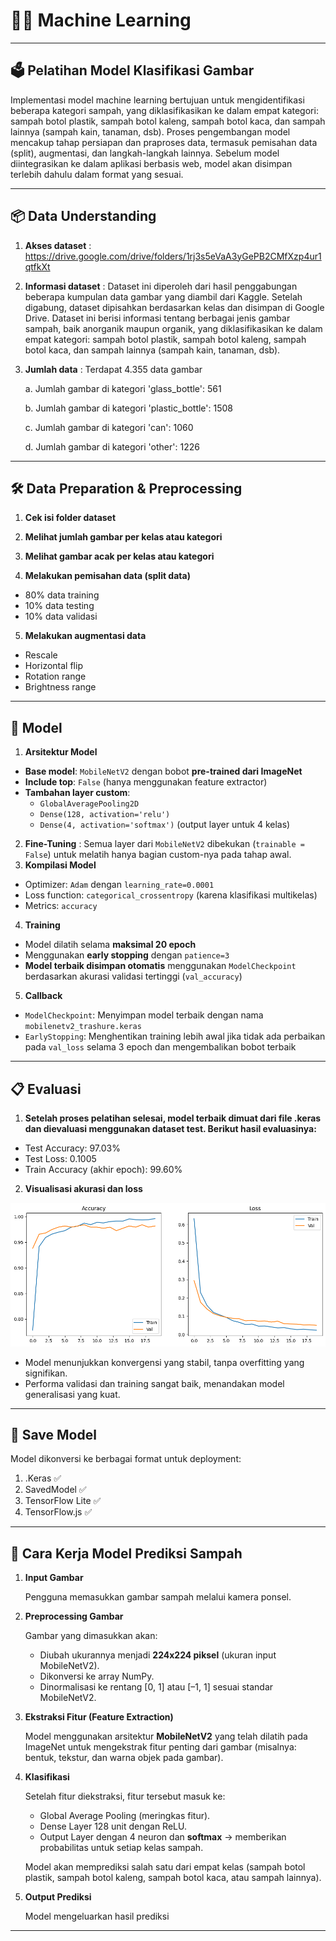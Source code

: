 # 👩‍💻 Machine Learning

---

## 🗳️ Pelatihan Model Klasifikasi Gambar

Implementasi model machine learning bertujuan untuk mengidentifikasi beberapa kategori sampah, yang diklasifikasikan ke dalam empat kategori: sampah botol plastik, sampah botol kaleng, sampah botol kaca, dan sampah lainnya (sampah kain, tanaman, dsb). Proses pengembangan model mencakup tahap persiapan dan praproses data, termasuk pemisahan data (split), augmentasi, dan langkah-langkah lainnya. Sebelum model diintegrasikan ke dalam aplikasi berbasis web, model akan disimpan terlebih dahulu dalam format yang sesuai.


---

## 📦 Data Understanding
1. **Akses dataset** : https://drive.google.com/drive/folders/1rj3s5eVaA3yGePB2CMfXzp4ur1qtfkXt
2. **Informasi dataset** : Dataset ini diperoleh dari hasil penggabungan beberapa kumpulan data gambar yang diambil dari Kaggle. Setelah digabung, dataset dipisahkan berdasarkan kelas dan disimpan di Google Drive. Dataset ini berisi informasi tentang berbagai jenis gambar sampah, baik anorganik maupun organik, yang diklasifikasikan ke dalam empat kategori: sampah botol plastik, sampah botol kaleng, sampah botol kaca, dan sampah lainnya (sampah kain, tanaman, dsb).
3. **Jumlah data** : Terdapat 4.355 data gambar

   a. Jumlah gambar di kategori 'glass_bottle': 561

   b. Jumlah gambar di kategori 'plastic_bottle': 1508

   c. Jumlah gambar di kategori 'can': 1060

   d. Jumlah gambar di kategori 'other': 1226

---

## 🛠️ Data Preparation & Preprocessing

   1. **Cek isi folder dataset**

   2. **Melihat jumlah gambar per kelas atau kategori**

   3. **Melihat gambar acak per kelas atau kategori**

   4. **Melakukan pemisahan data (split data)**
   - 80% data training
   - 10% data testing
   - 10% data validasi

   5. **Melakukan augmentasi data**
   - Rescale
   - Horizontal flip
   - Rotation range
   - Brightness range

---

## 🧠 Model
1. **Arsitektur Model**
* **Base model**: `MobileNetV2` dengan bobot **pre-trained dari ImageNet**
* **Include top**: `False` (hanya menggunakan feature extractor)
* **Tambahan layer custom**:
  * `GlobalAveragePooling2D`
  * `Dense(128, activation='relu')`
  * `Dense(4, activation='softmax')` (output layer untuk 4 kelas)
2. **Fine-Tuning** : Semua layer dari `MobileNetV2` dibekukan (`trainable = False`) untuk melatih hanya bagian custom-nya pada tahap awal.
3. **Kompilasi Model**
* Optimizer: `Adam` dengan `learning_rate=0.0001`
* Loss function: `categorical_crossentropy` (karena klasifikasi multikelas)
* Metrics: `accuracy`
4. **Training**
* Model dilatih selama **maksimal 20 epoch**
* Menggunakan **early stopping** dengan `patience=3`
* **Model terbaik disimpan otomatis** menggunakan `ModelCheckpoint` berdasarkan akurasi validasi tertinggi (`val_accuracy`)
5. **Callback**
* `ModelCheckpoint`: Menyimpan model terbaik dengan nama `mobilenetv2_trashure.keras`
* `EarlyStopping`: Menghentikan training lebih awal jika tidak ada perbaikan pada `val_loss` selama 3 epoch dan mengembalikan bobot terbaik

---

## 📋 Evaluasi 

   1. **Setelah proses pelatihan selesai, model terbaik dimuat dari file .keras dan dievaluasi menggunakan dataset test. Berikut hasil evaluasinya:**
   - Test Accuracy: 97.03%
   - Test Loss: 0.1005
   - Train Accuracy (akhir epoch): 99.60%
   2. **Visualisasi akurasi dan loss**
   
   ![Visualisasi Akurasi dan Loss](Media/visualisasi_akurasiloss.png)

   - Model menunjukkan konvergensi yang stabil, tanpa overfitting yang signifikan.
   - Performa validasi dan training sangat baik, menandakan model generalisasi yang kuat.

---

## 💾 Save Model
   Model dikonversi ke berbagai format untuk deployment:
   
   1. .Keras ✅
   2. SavedModel ✅
   3. TensorFlow Lite ✅
   4. TensorFlow.js ✅

---

## 🔁 Cara Kerja Model Prediksi Sampah

1. **Input Gambar**

   Pengguna memasukkan gambar sampah melalui kamera ponsel.

2. **Preprocessing Gambar**

   Gambar yang dimasukkan akan:

   * Diubah ukurannya menjadi **224x224 piksel** (ukuran input MobileNetV2).
   * Dikonversi ke array NumPy.
   * Dinormalisasi ke rentang \[0, 1] atau \[–1, 1] sesuai standar MobileNetV2.

3. **Ekstraksi Fitur (Feature Extraction)**

   Model menggunakan arsitektur **MobileNetV2** yang telah dilatih pada ImageNet untuk mengekstrak fitur penting dari gambar (misalnya: bentuk, tekstur, dan warna objek pada gambar).

4. **Klasifikasi**

   Setelah fitur diekstraksi, fitur tersebut masuk ke:

   * Global Average Pooling (meringkas fitur).
   * Dense Layer 128 unit dengan ReLU.
   * Output Layer dengan 4 neuron dan **softmax** → memberikan probabilitas untuk setiap kelas sampah.

   Model akan memprediksi salah satu dari empat kelas (sampah botol plastik, sampah botol kaleng, sampah botol kaca, atau sampah lainnya).

5. **Output Prediksi**

   Model mengeluarkan hasil prediksi 

---
